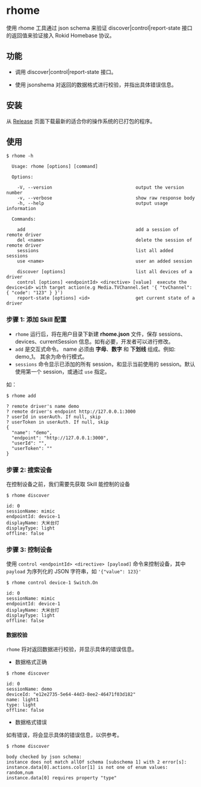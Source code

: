 # rhome

使用 rhome 工具通过 json schema 来验证 discover|control|report-state 接口的返回值来验证接入 Rokid Homebase 协议。

## 功能

- 调用 discover|control|report-state 接口。

- 使用 jsonshema 对返回的数据格式进行校验，并指出具体错误信息。

## 安装

从 [Release](https://github.com/Rokid/rokid-homebase-cli/releases) 页面下载最新的适合你的操作系统的已打包的程序。

## 使用

```
$ rhome -h

  Usage: rhome [options] [command]

  Options:

    -V, --version                               output the version number
    -v, --verbose                               show raw response body
    -h, --help                                  output usage information

  Commands:

    add                                         add a session of remote driver
    del <name>                                  delete the session of remote driver
    sessions                                    list all added sessions
    use <name>                                  user an added session

    discover [options]                          list all devices of a driver
    control [options] <endpointId> <directive> [value]  execute the device<id> with target action(e.g Media.TVChannel.Set '{ "tvChannel": { "code": "123" } }')
    report-state [options] <id>                 get current state of a driver
```


### 步骤 1: 添加 Skill 配置

* `rhome` 运行后，将在用户目录下新建 **rhome.json** 文件，保存 sessions、devices、currentSession 信息。如有必要，开发者可以进行修改。
* `add` 是交互式命令。 name 必须由 **字母**、**数字** 和 **下划线** 组成。例如: demo_1。 其余为命令行模式。
* `sessions` 命令显示已添加的所有 session，和显示当前使用的 session。默认使用第一个 session，或通过 `use` 指定。


如：
```
$ rhome add

? remote driver's name demo
? remote driver's endpoint http://127.0.0.1:3000
? userId in userAuth. If null, skip
? userToken in userAuth. If null, skip
{
  "name": "demo",
  "endpoint": "http://127.0.0.1:3000",
  "userId": "",
  "userToken": ""
}
```

### 步骤 2: 搜索设备

在控制设备之前，我们需要先获取 Skill 能控制的设备

```
$ rhome discover

id: 0
sessionName: mimic
endpointId: device-1
displayName: 大米台灯
displayType: light
offline: false

```

### 步骤 3: 控制设备

使用 `control <endpointId> <directive> [payload]` 命令来控制设备，其中 `payload` 为序列化的 JSON 字符串，如 `'{"value": 123}'`

```
$ rhome control device-1 Switch.On

id: 0
sessionName: mimic
endpointId: device-1
displayName: 大米台灯
displayType: light
offline: false

```

#### 数据校验

`rhome` 将对返回数据进行校验，并显示具体的错误信息。

* 数据格式正确

```
$ rhome discover

id: 0
sessionName: demo
deviceId: "e12e2735-5e64-44d3-8ee2-46471f03d182"
name: light1
type: light
offline: false
```

* 数据格式错误

如有错误，将会显示具体的错误信息，以供参考。

```
$ rhome discover

body checked by json schema:
instance does not match allOf schema [subschema 1] with 2 error[s]:
instance.data[0].actions.color[1] is not one of enum values: random,num
instance.data[0] requires property "type"
```
